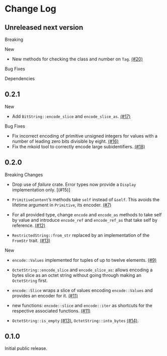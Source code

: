 # Change Log

## Unreleased next version

Breaking

New

* New methods for checking the class and number on `Tag`. [(#20)]

Bug Fixes

Dependencies

[(#20)]: https://github.com/NLnetLabs/rpki-rs/pull/20


## 0.2.1

New

*  Add `BitString::encode_slice` and `encode_slice_as`. [(#17)]

Bug Fixes

*  Fix incorrect encoding of primitive unsigned integers for values with a
   number of leading zero bits divisible by eight. [(#16)]
*  Fix the mkoid tool to correctly encode large subidentifiers. [(#18)]

[(#16)]: https://github.com/NLnetLabs/rpki-rs/pull/16
[(#17)]: https://github.com/NLnetLabs/rpki-rs/pull/17
[(#18)]: https://github.com/NLnetLabs/rpki-rs/pull/18


## 0.2.0

Breaking Changes

*  Drop use of _failure_ crate. Error types now provide a `Display`
   implementation only. [(#15)]

*  `PrimitiveContent`’s methods take `self` instead of `&self`. This
   avoids the lifetime argument in `Primitive`, its encoder. [(#7)]

*  For all provided type, change `encode` and `encode_as` methods to take
   self by value and introduce `encode_ref` and `encode_ref_as` that take
   self by reference. [(#12)]

*  `RestrictedString::from_str` replaced by an implementation of the
   `FromStr` trait. [(#13)]

New

*  `encode::Values` implemented for tuples of up to twelve elements.
   [(#9)]

*  `OctetString::encode_slice` and `encode_slice_as`: allows encoding a bytes
   slice as an octet string without going through making an `OctetString`
   first.

*  `encode::Slice` wraps a slice of values encoding `encode::Values` and
   provides an encoder for it. [(#11)]

*  new functions: `encode::slice` and `encode::iter` as shortcuts for the
   respective associated functions. [(#11)]

*  `OctetString::is_empty` [(#13)], `OctetString::into_bytes` [(#14)].

[(#7)]: https://github.com/NLnetLabs/bcder/pull/7
[(#9)]: https://github.com/NLnetLabs/bcder/pull/9
[(#10)]: https://github.com/NLnetLabs/bcder/pull/10
[(#11)]: https://github.com/NLnetLabs/bcder/pull/11
[(#12)]: https://github.com/NLnetLabs/bcder/pull/12
[(#13)]: https://github.com/NLnetLabs/bcder/pull/13
[(#14)]: https://github.com/NLnetLabs/bcder/pull/14
[(#14)]: https://github.com/NLnetLabs/bcder/pull/15


## 0.1.0

Initial public release.

